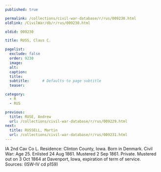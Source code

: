 ```yaml
---
published: true

permalink: /collections/civil-war-database/r/rus/009230.html
oldlink: /CivilWar/db/r/rus/009230.html

oldid: 009230

title: RUSS, Claus C.

pagelist:
  exclude: false
  order: 9230
  image: 
  alt:
  caption:
  title:
  subtitle:      # Defaults to page subtitle
  teaser:

category: 
  - R 
  - RUS

previous:
  title: RUSE, Andrew
  url: /collections/civil-war-database/r/rus/009229.html  
next:
  title: RUSSELL, Martin
  url: /collections/civil-war-database/r/rus/009231.html   
---
```

IA 2nd Cav Co L. Residence: Clinton County, Iowa. Born in Denmark. Civil War: Age 25. Enlisted 24 Aug 1861. Mustered 2 Sep 1861. Private. Mustered out on 3 Oct 1864 at Davenport, Iowa, expiration of term of service. Sources: (ISW-IV cd p159)